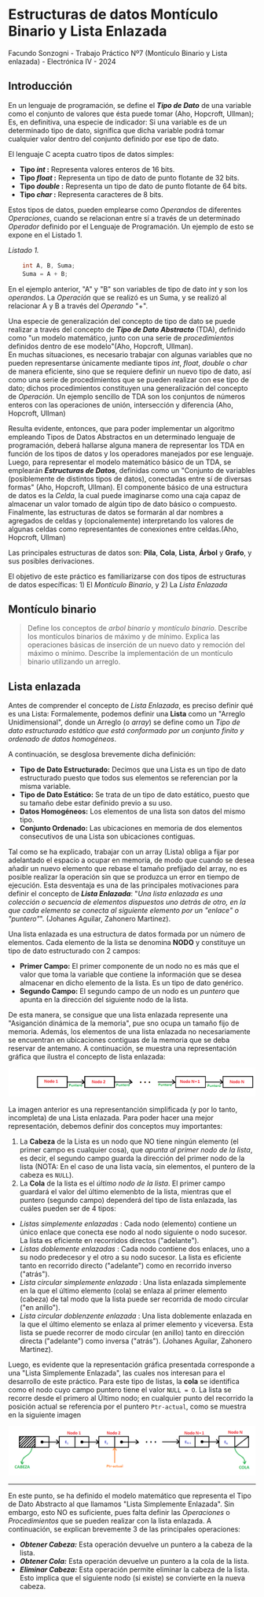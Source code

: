 # Estructuras de datos Montículo Binario y Lista Enlazada

Facundo Sonzogni - Trabajo Práctico Nº7 (Montículo Binario y Lista enlazada) - Electrónica IV - 2024

## Introducción

En un lenguaje de programación, se define el ***Tipo de Dato*** de una variable como el conjunto de valores que ésta  puede tomar (Aho, Hopcroft, Ullman); Es, en definitiva, una especie de indicador: Si una variable es de un determinado tipo de dato, significa que dicha variable podrá tomar cualquier valor dentro del conjunto definido por ese tipo de dato.

El lenguaje C acepta cuatro tipos de datos simples:
- **Tipo *int* :** Representa valores enteros de 16 bits.
- **Tipo *float* :** Representa un tipo de dato de punto flotante de 32 bits.
- **Tipo *double* :** Representa un tipo de dato de punto flotante de 64 bits.
- **Tipo *char* :** Representa caracteres de 8 bits.

Estos tipos de datos, pueden emplearse como *Operandos* de diferentes *Operaciones*, cuando se relacionan entre sí a través de un determinado *Operador* definido por el Lenguaje de Programación. Un ejemplo de esto se expone en el Listado 1.

*Listado 1.*
```c
    int A, B, Suma;
    Suma = A + B; 
```

En el ejemplo anterior, "A" y "B" son variables de tipo de dato *int* y son los *operandos*. La *Operación* que se realizó es un Suma, y se realizó al relacionar A y B a través del *Operando* "+".

Una especie de generalización del concepto de tipo de dato se puede realizar a través del concepto de  ***Tipo de Dato Abstracto*** (TDA), definido como "un modelo matemático, junto con una serie de *procedimientos* definidos dentro de ese modelo"(Aho, Hopcroft, Ullman).  
En muchas situaciones, es necesario trabajar con algunas variables que no pueden representarse únicamente mediante tipos *int*, *float*, *double* o *char* de manera eficiente, sino que se requiere definir un nuevo tipo de dato, así como una serie de procedimientos que se pueden realizar con ese tipo de dato; dichos procedimientos constituyen una generalización del concepto de *Operación*. Un ejemplo sencillo de TDA son los conjuntos de números enteros con las operaciones de unión, intersección y diferencia (Aho, Hopcroft, Ullman)

Resulta evidente, entonces, que para poder implementar un algoritmo empleando Tipos de Datos Abstractos en un determinado lenguaje de programación, deberá hallarse alguna manera de representar los TDA en función de los tipos de datos y los operadores manejados por ese lenguaje. Luego, para representar el modelo matemático básico de un TDA, se emplearán ***Estructuras de Datos***, definidas como un "Conjunto de variables (posiblemente de distintos tipos de datos), conectadas entre sí de diversas formas" (Aho, Hopcroft, Ullman).
El componente básico de una estructura de datos es la *Celda*, la cual puede imaginarse como una caja capaz de almacenar un valor tomado de algún tipo de dato básico o compuesto. Finalmente, las estructuras de datos se formarán al dar nombres a agregados de celdas y (opcionalemente) interpretando los valores de algunas celdas como representantes de conexiones entre celdas.(Aho, Hopcroft, Ullman)

Las principales estructuras de datos son: **Pila**, **Cola**, **Lista**, **Árbol** y **Grafo**, y sus posibles derivaciones.

El objetivo de este práctico es familiarizarse con dos tipos de estructuras de datos específicas: 1) El *Montículo Binario*, y 2) La *Lista Enlazada*


## Montículo binario

> Define los conceptos de *arbol binario* y *montículo binario*. Describe
los montículos binarios de máximo y de mínimo. Explica las operaciones básicas
de inserción de un nuevo dato y remoción del máximo o mínimo. Describe la
implementación de un montículo binario utilizando un arreglo.

## Lista enlazada

Antes de comprender el concepto de *Lista Enlazada*, es preciso definir qué es una Lista: Formalemente, podemos definir una **Lista** como un "Arreglo Unidimensional", donde un Arreglo (o *array*) se define como un *Tipo de dato estructurado estático que está conformado por un conjunto finito y ordenado de datos homogéneos*.

A continuación, se desglosa brevemente dicha definición:
- **Tipo de Dato Estructurado:** Decimos que una Lista es un tipo de dato estructurado puesto que todos sus elementos se referencian por la misma variable.
- **Tipo de Dato Estático:** Se trata de un tipo de dato estático, puesto que su tamaño debe estar definido previo a su uso.
- **Datos Homogéneos:** Los elementos de una lista son datos del mismo tipo.
- **Conjunto Ordenado:** Las ubicaciones en memoria de dos elementos consecutivos de una Lista son ubicaciones contiguas.

Tal como se ha explicado, trabajar con un array (Lista) obliga a fijar por adelantado el espacio a ocupar en memoria, de modo que cuando se desea añadir un nuevo elemento que rebase el tamaño prefijado del array, no es posible realizar la operación sin que se produzca un error en tiempo de ejecución. Esta desventaja es una de las principales motivaciones para definir el concepto de ***Lista Enlazada***: "*Una lista enlazada es una colección o secuencia de elementos dispuestos uno detrás de otro, en la que cada elemento se conecta al siguiente elemento por un "enlace" o "puntero"*". (Johanes Aguilar, Zahonero Martinez).

Una lista enlazada es una estructura de datos formada por un número de elementos. Cada elemento de la lista se denomina **NODO** y constituye un tipo de dato estructurado con 2 campos:
- **Primer Campo:** El primer componente de un nodo no es más que el valor que toma la variable que contiene la información que se desea almacenar en dicho elemento de la lista. Es un tipo de dato genérico.
- **Segundo Campo:** El segundo campo de un nodo es un *puntero* que apunta en la dirección del siguiente nodo de la lista.

De esta manera, se consigue que una lista enlazada represente una "Asiganción dinámica de la memoria", pue sno ocupa un tamaño fijo de memoria. Además, los elementos de una lista enlazada no necesariamente se encuentran en ubicaciones contiguas de la memoria que se deba reservar de antemano. A continuación, se muestra una representación gráfica que ilustra el concepto de lista enlazada:

![](Imagenes/Lista_simplificada.png)

La imagen anterior es una representanción simplificada (y por lo tanto, incompleta) de una Lista enlazada. Para poder hacer una mejor representación, debemos definir dos conceptos muy importantes:

1) La **Cabeza** de la Lista es un nodo que NO tiene ningún elemento (el primer campo es cualquier cosa), que *apunta al primer nodo de la lista*, es decir, el segundo campo guarda la dirección del primer nodo de la lista (NOTA: En el caso de una lista vacía, sin elementos, el puntero de la cabeza es `NULL`).
2) La **Cola** de la lista es el *último nodo de la lista*. El primer campo guardará el valor del último elemenbto de la lista, mientras que el puntero (segundo campo) dependerá del tipo de lista enlazada, las cuáles pueden ser de 4 tipos:

- *Listas simplemente enlazadas* : Cada nodo (elemento) contiene un único enlace que conecta ese nodo al nodo siguiente o nodo sucesor. La lista es eficiente en recorridos directos ("adelante").
- *Listas doblemente enlazadas* : Cada nodo contiene dos enlaces, uno a su nodo predecesor y el otro a su nodo sucesor. La lista es eficiente tanto en recorrido directo ("adelante") como en recorrido inverso ("atrás").
- *Lista circular simplemente enlazada* : Una lista enlazada simplemente en la que el último elemento (cola) se enlaza al primer elemento (cabeza) de tal modo que la lista puede ser recorrida de modo circular ("en anillo").
- *Lista circular doblenzente enlazada* : Una lista doblemente enlazada en la que el último elemento se enlaza al primer elemento y viceversa. Esta lista se puede recorrer de modo circular (en anillo) tanto en dirección directa ("adelante") como inversa ("atrás"). (Johanes Aguilar, Zahonero Martinez).

Luego, es evidente que la representación gráfica presentada corresponde a una "Lista Simplemente Enlazada", las cuales nos interesan para el desarrollo de este práctico. Para este tipo de listas, la **cola** se identifica como el nodo cuyo campo puntero tiene el valor `NULL = O`. La lista se recorre desde el primero al Último nodo; en cualquier punto del recorrido la posición actual se referencia por el puntero `Ptr-actual`, como se muestra en la siguiente imagen

![](Imagenes/Lista_completa.png)

--------------------------------------------------------------------------------------------------------------------------

En este punto, se ha definido el modelo matemático que representa el Tipo de Dato Abstracto al que llamamos "Lista Simplemente Enlazada". Sin embargo, esto NO es suficiente, pues falta definir las *Operaciones* o *Procedimientos* que se pueden realizar con la lista enlazada. A continuación, se explican brevemente 3 de las principales operaciones:

- ***Obtener Cabeza:*** Esta operación devuelve un puntero a la cabeza de la lista.
- ***Obtener Cola:*** Esta operación devuelve un puntero a la cola de la lista.
- ***Eliminar Cabeza:*** Esta operación permite eliminar la cabeza de la lista. Esto implica que el siguiente nodo (si existe) se convierte en la nueva cabeza. 
